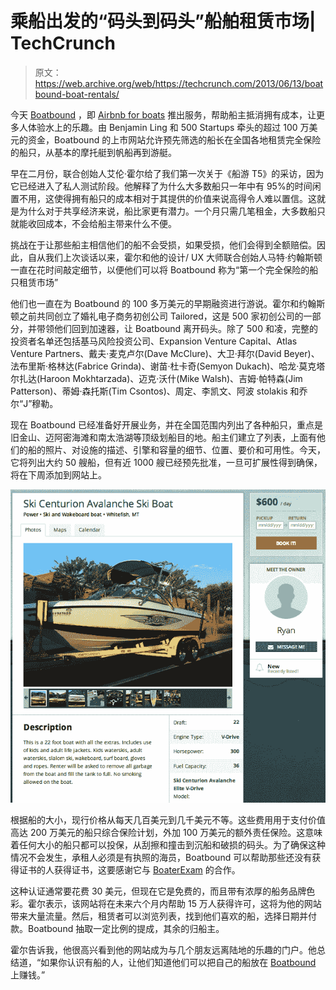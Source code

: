 # 乘船出发的“码头到码头”船舶租赁市场| TechCrunch

> 原文：<https://web.archive.org/web/https://techcrunch.com/2013/06/13/boatbound-boat-rentals/>

今天 [Boatbound](https://web.archive.org/web/20230314181744/http://boatbound.co/) ，即 [Airbnb for boats](https://web.archive.org/web/20230314181744/https://techcrunch.com/2013/02/20/boatbound-aibnb-for-boats/) 推出服务，帮助船主抵消拥有成本，让更多人体验水上的乐趣。由 Benjamin Ling 和 500 Startups 牵头的超过 100 万美元的资金，Boatbound 的上市网站允许预先筛选的船长在全国各地租赁完全保险的船只，从基本的摩托艇到帆船再到游艇。

早在二月份，联合创始人艾伦·霍尔给了我们第一次关于《船游 T5》的采访，因为它已经进入了私人测试阶段。他解释了为什么大多数船只一年中有 95%的时间闲置不用，这使得拥有船只的成本相对于其提供的价值来说高得令人难以置信。这就是为什么对于共享经济来说，船比家更有潜力。一个月只需几笔租金，大多数船只就能收回成本，不会给船主带来什么不便。

挑战在于让那些船主相信他们的船不会受损，如果受损，他们会得到全额赔偿。因此，自从我们上次谈话以来，霍尔和他的设计/ UX 大师联合创始人马特·约翰斯顿一直在花时间敲定细节，以便他们可以将 Boatbound 称为“第一个完全保险的船只租赁市场”

他们也一直在为 Boatbound 的 100 多万美元的早期融资进行游说。霍尔和约翰斯顿之前共同创立了婚礼电子商务初创公司 Tailored，这是 500 家初创公司的一部分，并带领他们回到加速器，让 Boatbound 离开码头。除了 500 和凌，完整的投资者名单还包括基马风险投资公司、Expansion Venture Capital、Atlas Venture Partners、戴夫·麦克卢尔(Dave McClure)、大卫·拜尔(David Beyer)、法布里斯·格林达(Fabrice Grinda)、谢苗·杜卡奇(Semyon Dukach)、哈龙·莫克塔尔扎达(Haroon Mokhtarzada)、迈克·沃什(Mike Walsh)、吉姆·帕特森(Jim Patterson)、蒂姆·森托斯(Tim Csontos)、周定、李凯文、阿波 stolakis 和乔尔“J”穆勒。

现在 Boatbound 已经准备好开展业务，并在全国范围内列出了各种船只，重点是旧金山、迈阿密海滩和南太浩湖等顶级划船目的地。船主们建立了列表，上面有他们的船的照片、对设施的描述、引擎和容量的细节、位置、要价和可用性。今天，它将列出大约 50 艘船，但有近 1000 艘已经预先批准，一旦可扩展性得到确保，将在下周添加到网站上。

![Boatbound Example listing](img/29cc8696120ecc47b9811eec4da0cd84.png)

根据船的大小，现行价格从每天几百美元到几千美元不等。这些费用用于支付价值高达 200 万美元的船只综合保险计划，外加 100 万美元的额外责任保险。这意味着任何大小的船只都可以投保，从刮擦和撞击到沉船和破损的码头。为了确保这种情况不会发生，承租人必须是有执照的海员，Boatbound 可以帮助那些还没有获得证书的人获得证书，这要感谢它与 [BoaterExam](https://web.archive.org/web/20230314181744/http://www.boaterexam.com/) 的合作。

这种认证通常要花费 30 美元，但现在它是免费的，而且带有浓厚的船务品牌色彩。霍尔表示，该网站将在未来六个月内帮助 15 万人获得许可，这将为他的网站带来大量流量。然后，租赁者可以浏览列表，找到他们喜欢的船，选择日期并付款。Boatbound 抽取一定比例的提成，其余的归船主。

霍尔告诉我，他很高兴看到他的网站成为与几个朋友远离陆地的乐趣的门户。他总结道，“如果你认识有船的人，让他们知道他们可以把自己的船放在 [Boatbound](https://web.archive.org/web/20230314181744/http://boatbound.co/) 上赚钱。”